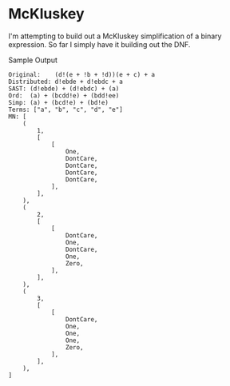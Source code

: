 McKluskey
=========

I'm attempting to build out a McKluskey simplification of a binary
expression. So far I simply have it building out the DNF.


Sample Output

    Original:    (d!(e + !b + !d))(e + c) + a
    Distributed: d!ebde + d!ebdc + a
    SAST: (d!ebde) + (d!ebdc) + (a)
    Ord:  (a) + (bcdd!e) + (bdd!ee)
    Simp: (a) + (bcd!e) + (bd!e)
    Terms: ["a", "b", "c", "d", "e"]
    MN: [
        (
            1,
            [
                [
                    One,
                    DontCare,
                    DontCare,
                    DontCare,
                    DontCare,
                ],
            ],
        ),
        (
            2,
            [
                [
                    DontCare,
                    One,
                    DontCare,
                    One,
                    Zero,
                ],
            ],
        ),
        (
            3,
            [
                [
                    DontCare,
                    One,
                    One,
                    One,
                    Zero,
                ],
            ],
        ),
    ]

